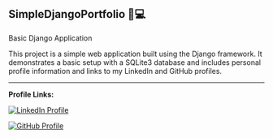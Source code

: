 ## SimpleDjangoPortfolio 📱💻
Basic Django Application

This project is a simple web application built using the Django framework. It demonstrates a basic setup with a SQLite3 database and includes personal profile information and links to my LinkedIn and GitHub profiles.
_______________________________________________________________________________________________________________________________________________

**Profile Links:**


<a href="https://www.linkedin.com/in/mansi-more-0943/"><img src="https://img.shields.io/badge/LinkedIn-0077B5?style=for-the-badge&logo=linkedin&logoColor=white" alt="LinkedIn Profile"></a>


<a href="https://github.com/MansiMore99"><img src="https://img.shields.io/badge/GitHub-181717?style=for-the-badge&logo=github&logoColor=white" alt="GitHub Profile"></a>

